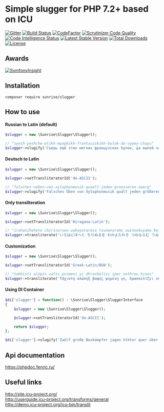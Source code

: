 # Simple slugger for PHP 7.2+ based on ICU

[![Gitter](https://badges.gitter.im/sunrise-php/support.png)](https://gitter.im/sunrise-php/support)
[![Build Status](https://api.travis-ci.com/sunrise-php/slugger.svg?branch=master)](https://travis-ci.com/sunrise-php/slugger)
[![CodeFactor](https://www.codefactor.io/repository/github/sunrise-php/slugger/badge)](https://www.codefactor.io/repository/github/sunrise-php/slugger)
[![Scrutinizer Code Quality](https://scrutinizer-ci.com/g/sunrise-php/slugger/badges/quality-score.png?b=master)](https://scrutinizer-ci.com/g/sunrise-php/slugger/?branch=master)
[![Code Intelligence Status](https://scrutinizer-ci.com/g/sunrise-php/slugger/badges/code-intelligence.svg?b=master)](https://scrutinizer-ci.com/code-intelligence)
[![Latest Stable Version](https://poser.pugx.org/sunrise/slugger/v/stable?format=flat)](https://packagist.org/packages/sunrise/slugger)
[![Total Downloads](https://poser.pugx.org/sunrise/slugger/downloads?format=flat)](https://packagist.org/packages/sunrise/slugger)
[![License](https://poser.pugx.org/sunrise/slugger/license?format=flat)](https://packagist.org/packages/sunrise/slugger)

## Awards

[![SymfonyInsight](https://insight.symfony.com/projects/64e80815-60f3-47eb-8163-8bd2538376e9/big.svg)](https://insight.symfony.com/projects/64e80815-60f3-47eb-8163-8bd2538376e9)

## Installation

```
composer require sunrise/slugger
```

## How to use

#### Russian to Latin (default)

```php
$slugger = new \Sunrise\Slugger\Slugger();

// "syesh-yeshche-etikh-myagkikh-frantsuzskikh-bulok-da-vypey-chayu"
$slugger->slugify('Съешь ещё этих мягких французских булок, да выпей чаю');
```

#### Deutsch to Latin

```php
$slugger = new \Sunrise\Slugger\Slugger();

$slugger->setTransliteratorId('de-ASCII');

// "falsches-ueben-von-xylophonmusik-quaelt-jeden-groesseren-zwerg"
$slugger->slugify('Falsches Üben von Xylophonmusik quält jeden größeren Zwerg');
```

#### Only transliteration

```php
$slugger = new \Sunrise\Slugger\Slugger();

$slugger->setTransliteratorId('Hiragana-Latin');

// "irohanihoheto chirinuruwo wakayotareso tsunenaramu uwinookuyama kefukoete asakiyumemishi wehimosesu"
$slugger->transliterate('いろはにほへと ちりぬるを わかよたれそ つねならむ うゐのおくやま けふこえて あさきゆめみし ゑひもせす', '');
```

#### Customization

```php
$slugger = new \Sunrise\Slugger\Slugger();

$slugger->setTransliteratorId('Greek-Latin/BGN');

// "takhisti alopix vafis psimeni yi dhraskelizi iper nothrou kinos"
$slugger->transliterate('Τάχιστη αλώπηξ βαφής ψημένη γη, δρασκελίζει υπέρ νωθρού κυνός', 'Any-Latin; Latin-ASCII; Lower(); [^\x20\x30-\x39\x41-\x5A\x61-\x7A] Remove');
```

#### Using DI Container

```php
$di['slugger'] = function() : \Sunrise\Slugger\SluggerInterface
{
	$slugger = new \Sunrise\Slugger\Slugger();

	$slugger->setTransliteratorId('de-ASCII');

	return $slugger;
};

$di['slugger']->slugify('Zwölf große Boxkämpfer jagen Viktor quer über den Sylter Deich.');
```

## Api documentation

https://phpdoc.fenric.ru/

## Useful links

http://site.icu-project.org/<br>
http://userguide.icu-project.org/transforms/general<br>
http://demo.icu-project.org/icu-bin/translit

